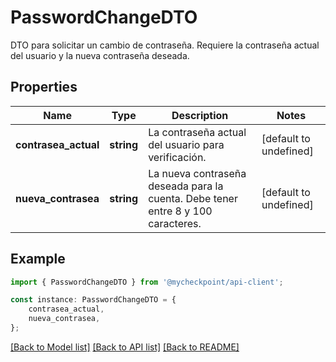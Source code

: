 # PasswordChangeDTO

DTO para solicitar un cambio de contraseña. Requiere la contraseña actual del usuario y la nueva contraseña deseada.

## Properties

Name | Type | Description | Notes
------------ | ------------- | ------------- | -------------
**contrasea_actual** | **string** | La contraseña actual del usuario para verificación. | [default to undefined]
**nueva_contrasea** | **string** | La nueva contraseña deseada para la cuenta. Debe tener entre 8 y 100 caracteres. | [default to undefined]

## Example

```typescript
import { PasswordChangeDTO } from '@mycheckpoint/api-client';

const instance: PasswordChangeDTO = {
    contrasea_actual,
    nueva_contrasea,
};
```

[[Back to Model list]](../README.md#documentation-for-models) [[Back to API list]](../README.md#documentation-for-api-endpoints) [[Back to README]](../README.md)
